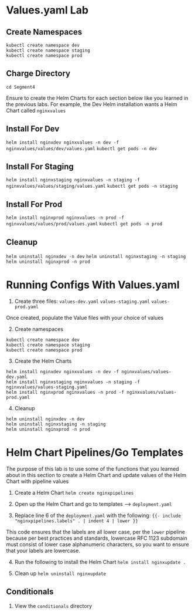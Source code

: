 
# Values.yaml Lab

## Create Namespaces
```
kubectl create namespace dev
kubectl create namespace staging
kubectl create namespace prod
```

## Charge Directory
`cd Segment4`

Ensure to create the Helm Charts for each section below like you learned in the previous labs. For example, the Dev Helm installation wants a Helm Chart called `nginxvalues`

## Install For Dev
`helm install nginxdev nginxvalues -n dev -f nginxvalues/values/dev/values.yaml`
`kubectl get pods -n dev`

## Install For Staging
`helm install nginxstaging nginxvalues -n staging -f nginxvalues/values/staging/values.yaml`
`kubectl get pods -n staging`

## Install For Prod
`helm install nginxprod nginxvalues -n prod -f nginxvalues/values/prod/values.yaml`
`kubectl get pods -n prod`

## Cleanup
`helm uninstall nginxdev -n dev`
`helm uninstall nginxstaging -n staging`
`helm uninstall nginxprod -n prod`

# Running Configs With Values.yaml

1. Create three files:
`values-dev.yaml`
`values-staging.yaml`
`values-prod.yaml`

Once created, populate the Value files with your choice of values

2. Create namespaces
```
kubectl create namespace dev
kubectl create namespace staging
kubectl create namespace prod
```

3. Create the Helm Charts
```
helm install nginxdev nginxvalues -n dev -f nginxvalues/values-dev.yaml
helm install nginxstaging nginxvalues -n staging -f nginxvalues/values-staging.yaml
helm install nginxprod nginxvalues -n prod -f nginxvalues/values-prod.yaml
```


4. Cleanup
```
helm uninstall nginxdev -n dev
helm uninstall nginxstaging -n staging
helm uninstall nginxprod -n prod
```

# Helm Chart Pipelines/Go Templates

The purpose of this lab is to use some of the functions that you learned about in this section to create a Helm Chart and update values of the Helm Chart with pipeline values

1. Create a Helm Chart
`helm create nginxpipelines`

2. Open up the Helm Chart and go to templates --> `deployment.yaml`

3. Replace line 6 of the `deployment.yaml` with the following:
`{{- include "nginxpipelines.labels" . | indent 4 | lower }}`

This code ensures that the labels are all lower case, per the `lower` pipeline because per best practices and standards, lowercase RFC 1123 subdomain must consist of lower case alphanumeric characters, so you want to ensure that your labels are lowercase.

4. Run the following to install the Helm Chart
`helm install nginxupdate .`

5. Clean up
`helm uninstall nginxupdate`

## Conditionals

1. View the `conditionals` directory